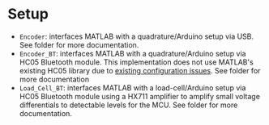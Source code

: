 # Setup
* `Encoder`: interfaces MATLAB with a quadrature/Arduino setup via USB. See folder for more documentation.
* `Encoder_BT`: interfaces MATLAB with a quadrature/Arduino setup via HC05 Bluetooth module. This implementation does not use MATLAB's existing HC05 library due to [existing configuration issues](https://www.mathworks.com/matlabcentral/answers/407123-solved-initializing-bluetooth-hc-05-to-arduino-connection-r2018a). See folder for more documentation
* `Load_Cell_BT`: interfaces MATLAB with a load-cell/Arduino setup via HC05 Bluetooth module using a HX711 amplifier to amplify small voltage differentials to detectable levels for the MCU. See folder for more documentation. 
